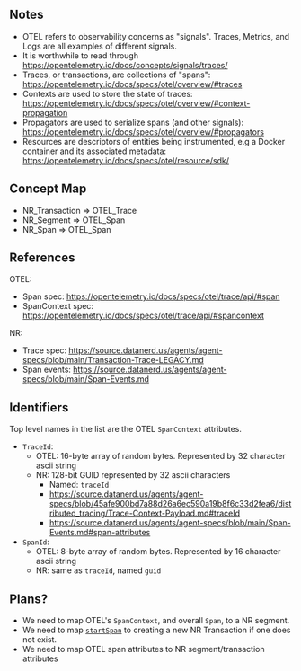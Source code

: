 ## Notes

+ OTEL refers to observability concerns as "signals". Traces, Metrics, and Logs are all examples of different signals.
+ It is worthwhile to read through https://opentelemetry.io/docs/concepts/signals/traces/
+ Traces, or transactions, are collections of "spans": https://opentelemetry.io/docs/specs/otel/overview/#traces
+ Contexts are used to store the state of traces: https://opentelemetry.io/docs/specs/otel/overview/#context-propagation
+ Propagators are used to serialize spans (and other signals): https://opentelemetry.io/docs/specs/otel/overview/#propagators
+ Resources are descriptors of entities being instrumented, e.g a Docker container and its associated metadata: https://opentelemetry.io/docs/specs/otel/resource/sdk/

## Concept Map

+ NR_Transaction => OTEL_Trace
+ NR_Segment => OTEL_Span
+ NR_Span => OTEL_Span

## References

OTEL:
+ Span spec: https://opentelemetry.io/docs/specs/otel/trace/api/#span
+ SpanContext spec: https://opentelemetry.io/docs/specs/otel/trace/api/#spancontext

NR:
+ Trace spec: https://source.datanerd.us/agents/agent-specs/blob/main/Transaction-Trace-LEGACY.md
+ Span events: https://source.datanerd.us/agents/agent-specs/blob/main/Span-Events.md

## Identifiers

Top level names in the list are the OTEL `SpanContext` attributes.

+ `TraceId`:
  + OTEL: 16-byte array of random bytes. Represented by 32 character ascii string
  + NR: 128-bit GUID represented by 32 ascii characters
    + Named: `traceId`
    + https://source.datanerd.us/agents/agent-specs/blob/45afe900bd7a88d26a6ec590a19b8f6c33d2fea6/distributed_tracing/Trace-Context-Payload.md#traceId
    + https://source.datanerd.us/agents/agent-specs/blob/main/Span-Events.md#span-attributes
+ `SpanId`:
  + OTEL: 8-byte array of random bytes. Represented by 16 character ascii string
  + NR: same as `traceId`, named `guid`
  
## Plans?

+ We need to map OTEL's `SpanContext`, and overall `Span`, to a NR segment.
+ We need to map [`startSpan`](https://open-telemetry.github.io/opentelemetry-js/classes/_opentelemetry_sdk_trace_base.Tracer.html#startSpan) to creating a new NR Transaction if one does not exist.
+ We need to map OTEL span attributes to NR segment/transaction attributes
